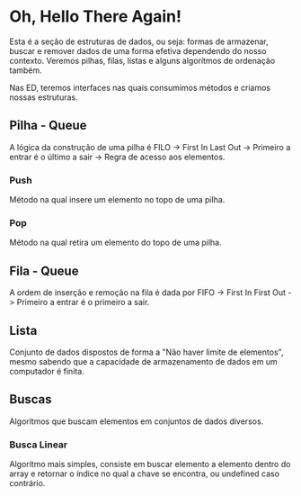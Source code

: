 # Oh, Hello There Again!

Esta é a seção de estruturas de dados, ou seja: formas de armazenar, buscar e
remover dados de uma forma efetiva dependendo do nosso contexto. Veremos pilhas,
filas, listas e alguns algorítmos de ordenação também.

Nas ED, teremos interfaces nas quais consumimos métodos e criamos nossas estruturas.

## Pilha - Queue

A lógica da construção de uma pilha é FILO -> First In Last Out -> Primeiro a entrar
é o último a sair -> Regra de acesso aos elementos.

### Push

Método na qual insere um elemento no topo de uma pilha.

### Pop

Método na qual retira um elemento do topo de uma pilha.

## Fila - Queue

A ordem de inserção e remoção na fila é dada por FIFO -> First In First Out ->
Primeiro a entrar é o primeiro a sair.

## Lista

Conjunto de dados dispostos de forma a "Não haver limite de elementos", mesmo sabendo
que a capacidade de armazenamento de dados em um computador é finita.

## Buscas

Algorítmos que buscam elementos em conjuntos de dados diversos.

### Busca Linear

Algoritmo mais simples, consiste em buscar elemento a elemento dentro do array e
retornar o índice no qual a chave se encontra, ou undefined caso contrário.
